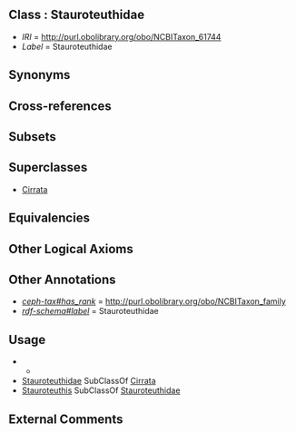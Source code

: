 
## Class : Stauroteuthidae

 * *IRI* = http://purl.obolibrary.org/obo/NCBITaxon_61744
 * *Label* = Stauroteuthidae

## Synonyms


## Cross-references


## Subsets


## Superclasses

 * [Cirrata](../../NCBITaxon/43/NCBITaxon_61743.md)

## Equivalencies


## Other Logical Axioms


## Other Annotations

 * *[ceph-tax#has_rank](../../ceph-tax#has/nk/ceph-tax#has_rank.md)* = http://purl.obolibrary.org/obo/NCBITaxon_family
 * *[rdf-schema#label](../../el/rdf-schema#label.md)* = Stauroteuthidae

## Usage

 * -
 * [Stauroteuthidae](../../NCBITaxon/44/NCBITaxon_61744.md) SubClassOf [Cirrata](../../NCBITaxon/43/NCBITaxon_61743.md)
 * [Stauroteuthis](../../NCBITaxon/45/NCBITaxon_61745.md) SubClassOf [Stauroteuthidae](../../NCBITaxon/44/NCBITaxon_61744.md)

## External Comments

